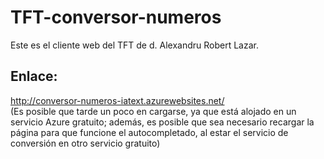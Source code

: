 # TFT-conversor-numeros
Este es el cliente web del TFT de d. Alexandru Robert Lazar.

## Enlace:
http://conversor-numeros-iatext.azurewebsites.net/<br>
(Es posible que tarde un poco en cargarse, ya que está alojado en un servicio Azure gratuito; además, es posible que sea necesario recargar la página para que funcione el autocompletado, al estar el servicio de conversión en otro servicio gratuito)

## 
